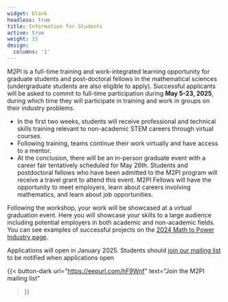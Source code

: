 ```yaml
---
widget: blank
headless: true
title: Information for Students
active: true
weight: 15
design:
  columns: '1'
---
```

M2PI is a full-time training and work-integrated learning opportunity for
graduate students and post-doctoral fellows in the mathematical sciences
(undergraduate students are also eligible to apply). Successful applicants will
be asked to commit to full-time participation during **May 5-23, 2025**, during
which time they will participate in training and work in groups on their
industry problems.

  * In the first two weeks, students will receive professional and technical
    skills training relevant to non-academic STEM careers through virtual
    courses.
  * Following training, teams continue their work virtually and have access to a
    mentor.
  * At the conclusion, there will be an in-person graduate event with a career
    fair tentatively scheduled for May 26th.  Students and postdoctoral fellows
    who have been admitted to the M2PI program will receive a travel grant to
    attend this event.  M2PI Fellows will have the opportunity to meet
    employers, learn about careers involving mathematics, and learn about job
    opportunities.

Following the workshop, your work will be showcased at a virtual graduation
event. Here you will showcase your skills to a large audience including
potential employers in both academic and non-academic fields. You can see
examples of successful projects on the [2024 Math to Power Industry
page](/2024/#projects).

Applications will open in January 2025.  Students should [join our mailing
list](https://eepurl.com/hF9Wnf) to be notified when applications open


{{< button-dark
  url="https://eepurl.com/hF9Wnf"
  text="Join the M2PI mailing list"
>}}
